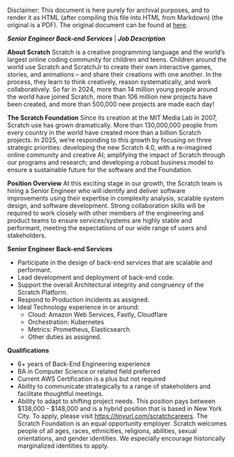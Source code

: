 Disclaimer: This document is here purely for archival purposes, and to render it as HTML (after compiling this file into HTML from Markdown) (the original is a PDF). The original document can be found at [here](https://static1.squarespace.com/static/59371b611e5b6cbaaa211ff9/t/67211c6ce386eb15e68bc5bb/1730223212541/Senior+Back-End+Engineer.pdf).

**_Senior Engineer Back-end Services_** | **_Job Description_**

**About Scratch**
Scratch is a creative programming language and the world’s largest online coding community for
children and teens. Children around the world use Scratch and ScratchJr to create their own
interactive games, stories, and animations – and share their creations with one another. In the
process, they learn to think creatively, reason systematically, and work collaboratively. So far in 2024,
more than 14 million young people around the world have joined Scratch, more than 106 million new
projects have been created, and more than 500,000 new projects are made each day!

**The Scratch Foundation**
Since its creation at the MIT Media Lab in 2007, Scratch use has grown dramatically. More than
130,000,000 people from every country in the world have created more than a billion Scratch
projects. In 2025, we’re responding to this growth by focusing on three strategic priorities: developing
the new Scratch 4.0, with a re-imagined online community and creative AI; amplifying the impact of
Scratch through our programs and research; and developing a robust business model to ensure a
sustainable future for the software and the Foundation.

**Position Overview**
At this exciting stage in our growth, the Scratch team is hiring a Senior Engineer who will identify and
deliver software improvements using their expertise in complexity analysis, scalable system design,
and software development. Strong collaboration skills will be required to work closely with other
members of the engineering and product teams to ensure services/systems are highly stable and
performant, meeting the expectations of our wide range of users and stakeholders.

**Senior Engineer Back-end Services**
- Participate in the design of back-end services that are scalable and performant.
- Lead development and deployment of back-end code.
- Support the overall Architectural integrity and congruency of the Scratch Platform.
- Respond to Production incidents as assigned.
- Ideal Technology experience in or around:
  - Cloud: Amazon Web Services, Fastly, Cloudflare
  - Orchestration: Kubernetes
  - Metrics: Prometheus, Elasticsearch
  - Other duties as assigned.

**Qualifications**
- 6+ years of Back-End Engineering experience
- BA in Computer Science or related field preferred
- Current AWS Certification is a plus but not required
- Ability to communicate strategically to a range of stakeholders and facilitate thoughtful meetings.
- Ability to adapt to shifting project needs.
This position pays between $138,000 - $148,000 and is a hybrid position that is based in New York
City. To apply, please visit https://tinyurl.com/scratchcareers.
The Scratch Foundation is an equal opportunity employer. Scratch welcomes people of all ages,
races, ethnicities, religions, abilities, sexual orientations, and gender identities. We especially
encourage historically marginalized identities to apply.
